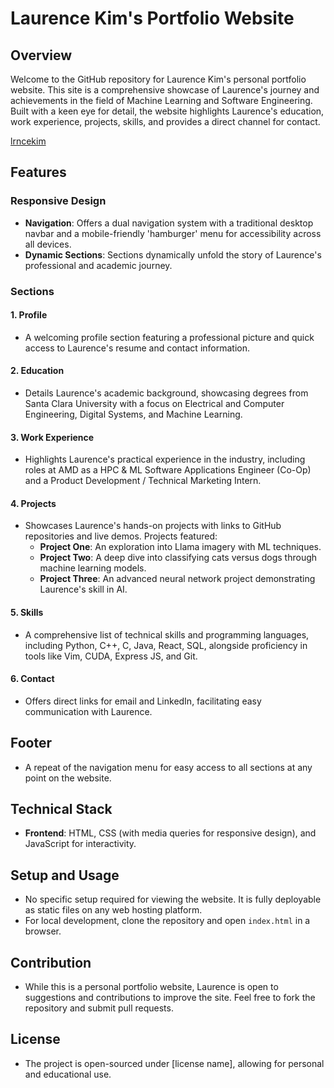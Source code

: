 
# Laurence Kim's Portfolio Website

## Overview

Welcome to the GitHub repository for Laurence Kim's personal portfolio website. This site is a comprehensive showcase of Laurence's journey and achievements in the field of Machine Learning and Software Engineering. Built with a keen eye for detail, the website highlights Laurence's education, work experience, projects, skills, and provides a direct channel for contact.

[lrncekim](https://lrncekim.com/)

## Features

### Responsive Design
- **Navigation**: Offers a dual navigation system with a traditional desktop navbar and a mobile-friendly 'hamburger' menu for accessibility across all devices.
- **Dynamic Sections**: Sections dynamically unfold the story of Laurence's professional and academic journey.

### Sections

#### 1. Profile
- A welcoming profile section featuring a professional picture and quick access to Laurence's resume and contact information.

#### 2. Education
- Details Laurence's academic background, showcasing degrees from Santa Clara University with a focus on Electrical and Computer Engineering, Digital Systems, and Machine Learning.

#### 3. Work Experience
- Highlights Laurence's practical experience in the industry, including roles at AMD as a HPC & ML Software Applications Engineer (Co-Op) and a Product Development / Technical Marketing Intern.

#### 4. Projects
- Showcases Laurence's hands-on projects with links to GitHub repositories and live demos. Projects featured:
  - **Project One**: An exploration into Llama imagery with ML techniques.
  - **Project Two**: A deep dive into classifying cats versus dogs through machine learning models.
  - **Project Three**: An advanced neural network project demonstrating Laurence's skill in AI.

#### 5. Skills
- A comprehensive list of technical skills and programming languages, including Python, C++, C, Java, React, SQL, alongside proficiency in tools like Vim, CUDA, Express JS, and Git.

#### 6. Contact
- Offers direct links for email and LinkedIn, facilitating easy communication with Laurence.

## Footer
- A repeat of the navigation menu for easy access to all sections at any point on the website.

## Technical Stack

- **Frontend**: HTML, CSS (with media queries for responsive design), and JavaScript for interactivity.

## Setup and Usage

- No specific setup required for viewing the website. It is fully deployable as static files on any web hosting platform.
- For local development, clone the repository and open `index.html` in a browser.

## Contribution

- While this is a personal portfolio website, Laurence is open to suggestions and contributions to improve the site. Feel free to fork the repository and submit pull requests.

## License

- The project is open-sourced under [license name], allowing for personal and educational use.
